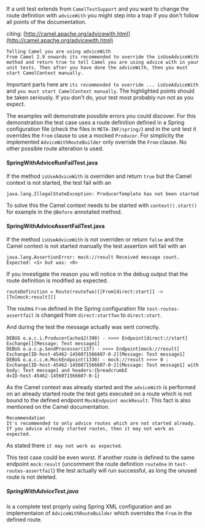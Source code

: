 If a unit test extends from `CamelTestSupport` and you want to change the route definition with `adviceWith` you might step into a trap if you don't follow all points of the documentation.

citing: [http://camel.apache.org/advicewith.html](http://camel.apache.org/advicewith.html)

```
Telling Camel you are using adviceWith
From Camel 2.9 onwards its recommended to override the isUseAdviceWith method and return true to tell Camel you are using advice with in your unit tests. Then after you have done the adviceWith, then you must start CamelContext manually.
```

Important parts here are `its recommended to override ... isUseAdviceWith` and `you must start CamelContext manually`. The highlighted points should be taken seriously. If you don't do, your test most probably run not as you expect.

The examples will demonstrate possible errors you could discover. For this demonstration the test case uses a route definition defined in a Spring configuration file (check the files in `META-INF/spring/`) and in the unit test it overrides the `From` clause to use a mocked `Producer`. For simplicity the implemented `AdviceWithRouteBuilder` only override the `From` clause. No other possible route alteration is used.

#### SpringWithAdviceRunFailTest.java

If the method `isUseAdviceWith` is overriden and return `true` but the Camel context is not started, the test fail with an

```
java.lang.IllegalStateException: ProducerTemplate has not been started
```

To solve this the Camel context needs to be started with `context().start()` for example in the `@Before` annotated method.


#### SpringWithAdviceAssertFailTest.java

If the method `isUseAdviceWith` is not overriden or return `false` and the Camel context is not started manually the test assertion will fail with an

```
java.lang.AssertionError: mock://result Received message count. Expected: <1> but was: <0>
```

If you investigate the reason you will notice in the debug output that the route definition is modified as expected.

```
routeDefinition = Route(routeTwo)[[From[direct:start]] -> [To[mock:result]]]
```

The routes `From` defined in the Spring configuration file `test-routes-assertfail` is changed from `direct:startTwo` to `direct:start`.

And during the test the message actually was sent correctly.

```
DEBUG o.a.c.i.ProducerCache$2(398) - >>>> Endpoint[direct://start] Exchange[][Message: Test message1]
DEBUG o.a.c.p.SendProcessor(137) - >>>> Endpoint[mock://result] Exchange[ID-host-45462-1456071566607-0-2][Message: Test message1]
DEBUG o.a.c.c.m.MockEndpoint(1330) - mock://result >>>> 0 : Exchange[ID-host-45462-1456071566607-0-2][Message: Test message1] with body: Test message1 and headers:{breadcrumbI
d=ID-host-45462-1456071566607-0-1}
```
As the Camel context was already started and the `adviceWith` is performed on an already started route the test gets executed on a route which is not bound to the defined endpoint `MockEndpoint mockResult`. This fact is also mentioned on the Camel documentation.

```
Recommendation
It's recommended to only advice routes which are not started already.
If you advice already started routes, then it may not work as expected.
```
As stated there `it may not work as expected`.

This test case could be even worst. If another route is defined to the same endpoint `mock:result` (uncomment the route definition `routeOne` in `test-routes-assertfail`) the test actually will run successful, as long the unused route is not deleted.

##### SpringWithAdviceTest.java

Is a complete test proprly using Spring XML configuration and an implementaion of `AdviceWithRouteBuilder` which overrides the `From` in the defined route.
